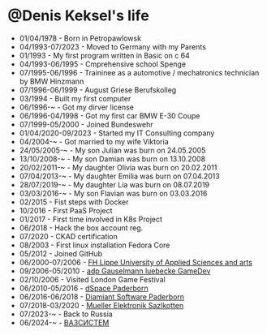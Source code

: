 @Denis Keksel's life
===============

- 01/04/1978            - Born in Petropawlowsk
- 04/1993-07/2023       - Moved to Germany with my Parents  
- 01/1993               - My first program written in Basic on c 64
- 04/1993-06/1995       - Cmprehensive school Spenge
- 07/1995-06/1996       - Traininee as a automotive / mechatronics technician by BMW Hinzmann 
- 07/1996-06/1999       - August Griese  Berufskolleg
- 03/1994               - Built my first computer
- 06/1996-~             - Got my dirver license
- 06/1996-04/1998       - Got my first car BMW E-30 Coupe
- 07/1999-05/2000       - Joined Bundeswehr
- 01/04/2020-09/2023    - Started my IT Consulting company 
- 04/2004-~             - Got  married  to my  wife Viktoria 
- 24/05/2005-~          - My son Julian was burn  on  24.05.2005
- 13/10/2008-~          - My son Damian was burn  on  13.10.2008 
- 20/02/2011-~          - My daughter Olivia was burn on 20.02.2011
- 07/04/2013-~          - My daughter Emilia was burn on 07.04.2013
- 28/07/2019-~          - My daughter Lia was burn on 08.07.2019
- 03/03/2016-~          - My son Flavian was burn on  03.03.2016 
- 02/2015               - Fist steps with Docker
- 10/2016               - First  PaaS Project 
- 01/2017               - First  time involved  in  K8s Project
- 06/2018               - Hack  the box account  reg.
- 07/2020               - CKAD  certification 
- 08/2003               - First linux installation  Fedora  Core
- 05/2012               - Joined GitHub 
- 06/2000-07/2006       - [FH Lippe University of Applied Sciences and arts](https://www.th-owl.de/en/eecs/department/)
- 09/2006-05/2010       - [adp Gauselmann luebecke GameDev](https://system.adp-gauselmann.de/public/adpgauselmann)
- 02/10/2006            - Visited  London Game Festival 
- 06/2010-05/2016       - [dSpace  Paderborn](https://www.dspace.com/de/gmb/home/applicationfields.cfm)
- 06/2016-06/2018       - [Diamiant Software Paderborn](https://www.diamant-software.de/diamant4/)
- 07/2018-03/2020       - [Mueller Elektronik  Sazlkotten](https://mueller-elektronik.de/en/isobus/)
- 07/2023-~             - Back to Russia
- 06/2024-~             - [ВАЗСИСТЕМ](https://insoftlada.ru/)              


